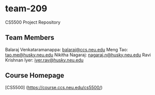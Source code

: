 # team-209
CS5500 Project Repository
## Team Members
Balaraj Venkataramanappa: balaraj@ccs.neu.edu
Meng Tao: tao.me@husky.neu.edu
Nikitha Nagaraj: nagaraj.n@husky.neu.edu
Ravi Krishnan Iyer: iyer.rav@husky.neu.edu
## Course Homepage
[CS5500] (https://course.ccs.neu.edu/cs5500/)

